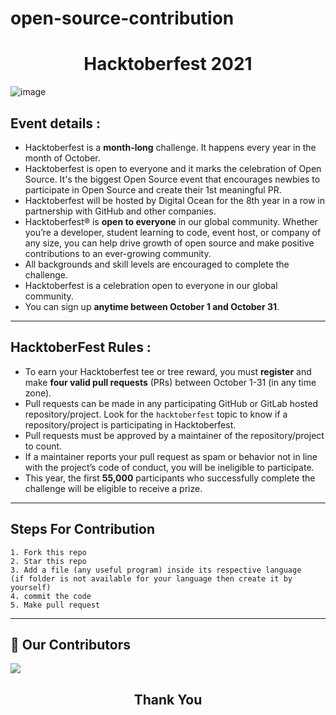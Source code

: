 # open-source-contribution

<h1 align="center"> Hacktoberfest 2021 </h1>

![image](https://user-images.githubusercontent.com/64991656/135403993-8436cfd2-5314-4c03-8509-d33e51c565b2.png)

## Event details :

- Hacktoberfest is a **month-long** challenge. It happens every year in the month of October.
- Hacktoberfest is open to everyone and it marks the celebration of Open Source. It's the biggest Open Source event that encourages newbies to participate in Open Source and create their 1st meaningful PR.
- Hacktoberfest will be hosted by Digital Ocean for the 8th year in a row in partnership with GitHub and other companies.
- Hacktoberfest® is **open to everyone** in our global community. Whether you’re a developer, student learning to code, event host, or company of any size, you can help drive growth of open source and make positive contributions to an ever-growing community.
- All backgrounds and skill levels are encouraged to complete the challenge.
- Hacktoberfest is a celebration open to everyone in our global community.
- You can sign up **anytime between October 1 and October 31**.

---

## HacktoberFest Rules :

- To earn your Hacktoberfest tee or tree reward, you must **register** and make **four valid pull requests** (PRs) between October 1-31 (in any time zone).
- Pull requests can be made in any participating GitHub or GitLab hosted repository/project. Look for the `hacktoberfest` topic to know if a repository/project is participating in Hacktoberfest.
- Pull requests must be approved by a maintainer of the repository/project to count.
- If a maintainer reports your pull request as spam or behavior not in line with the project’s code of conduct, you will be ineligible to participate.
- This year, the first **55,000** participants who successfully complete the challenge will be eligible to receive a prize.

---

## Steps For Contribution

    1. Fork this repo
    2. Star this repo
    3. Add a file (any useful program) inside its respective language
    (if folder is not available for your language then create it by yourself)
    4. commit the code
    5. Make pull request

---

## :handshake: Our Contributors

<a href="https://github.com/Shubhamrawat5/open-source-contribution/graphs/contributors">
  <img src="https://contrib.rocks/image?repo=shubhamrawat5/open-source-contribution" />
</a>

<h2 align="center">
    <p>
        Thank You
    </p>
</h2>
